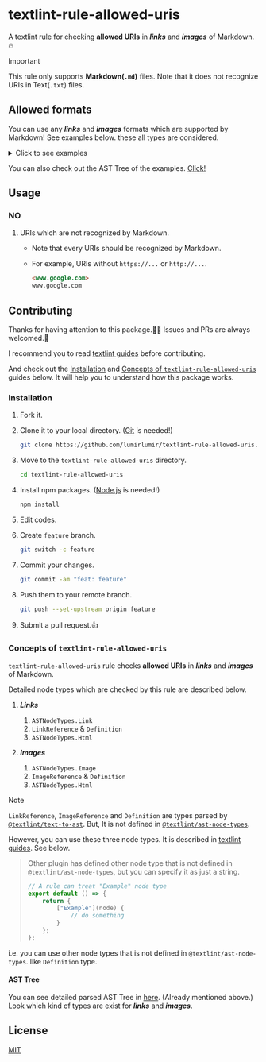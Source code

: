 # textlint-rule-allowed-uris

A textlint rule for checking **allowed URIs** in ***links*** and ***images*** of Markdown.🔥

> [!IMPORTANT]
>
> This rule only supports **Markdown(`.md`)** files. Note that it does not recognize URIs in Text(`.txt`) files.

## Allowed formats

You can use any ***links*** and ***images*** formats which are supported by Markdown! See examples below. these all types are considered.

<details>
<summary> Click to see examples</summary>

```markdown
## Links

<!-- markdown-autolink-raw -->

https://www.google.com

example@gmail.com

<!-- markdown-autolink-bracket -->

<https://www.google.com>

<example@gmail.com>

<!-- markdown-inline -->

[google](https://www.google.com "Hello Google")

[google]() <!-- empty link -->

[title](#heading) <!-- fragment -->

[README.md](README.md) <!-- relative path -->

<!-- markdown-reference-full -->

[google][link1]

[link1]: https://www.google.com "Hello Google"

<!-- markdown-reference-collapsed -->

[link2][]

[link2]: https://www.google.com "Hello Google"

<!-- markdown-reference-shortcut -->

[link3]

[link3]: https://www.google.com "Hello Google"

<!-- html -->

<a href="https://www.google.com">google</a>

## Images

<!-- markdown-inline -->

![example](https://upload.wikimedia.org/wikipedia/en/a/a9/Example.jpg "Example Image")

<!-- markdown-reference-full -->

![example][image1]

[image1]: https://upload.wikimedia.org/wikipedia/en/a/a9/Example.jpg "Example Image"

<!-- markdown-reference-collapsed -->

![image2][]

[image2]: https://upload.wikimedia.org/wikipedia/en/a/a9/Example.jpg "Example Image"

<!-- markdown-reference-shortcut -->

![image3]

[image3]: https://upload.wikimedia.org/wikipedia/en/a/a9/Example.jpg "Example Image"

<!-- html -->

<img src="https://upload.wikimedia.org/wikipedia/en/a/a9/Example.jpg">

## Image with link

[![example](https://upload.wikimedia.org/wikipedia/en/a/a9/Example.jpg "Example Image")](https://en.wikipedia.org/wiki/File:Example.jpg)

## Comment

[//]: # (This behaves like a comment)
[//]: # "This behaves like a comment"
[//]: # 'This behaves like a comment'
```

</details>

You can also check out the AST Tree of the examples. [Click!](https://textlint.github.io/astexplorer/#/snippet/woXCqHBhcnNlcklEwrh0ZXh0bGludDptxINrZG93bi10by1hc3TCqMSFdHTEkGdzwoHEisSMxI7EkMSSxJRyxJbEmMSaxJzEnsSgw4DCqHbEhnNpb27EqMSqxI3Ej8SRxJPElcSXxJnEm8SdxJ90wqYxNC4wLjTCqGZpbGVuYW1lwrBzb3VyY2UudW5kZcWUbmVkwqRjb8Wmw5oGUyMjIEzEkGtzCgo8IS0tIMSvxLHFh2F1xJzFgmstcmF3IMW-PsW6aMSkcHM6Ly93xpguZ29vZ8WWLsWtbcW6xIzFmXDFlkBnxJTFlcagb8aixbvFvcW_xoHFhsSaxoTGhsW3LWLGimNrZXTGjS3Gj8W7xpF0xpPGlcaXxpnGm8adxp_GoceBPMakbcamZcaoxqpsxqxtx43GsMaAxYXEsi3EkMWCZca_x4Fbx4nGnmVdKMeDx4XGlsaYd8aaxpzHpceWICJIZWxsbyBHx6_FliIpxbrHo8e7x6YoKSDFvMW-IGXHkHR5IMaHx6HHv8SlxI7IgiNoZWFkxKbIhMiGxb9mxorGqcWXxr7Gjse_UkVBRE1FLm1kx6fIpMimyKjIqmTImseZcse1YcSlxLkgxIJ0aMiPxq_Ih8ayx5zItWbEhsWXxaEtZnXHtsi-yIDHisemW8aHMV3Hv8mRXTogx6nGlMerx4jIgcexx7PHtce3x7nIgSLFusibx5rEsMazxonFp8mFbsmHxa3HtmHGk8WqyYzGhzJdW8mTCsmQxbfJtsmXyZnHhsesx67Jjsmex7THtse4x7rJjsmkyL_GscebxYfJg8msyYdzaG9ydGPGhcm0xbczybnJu25rypvJvsaSyZrHh8etx6THi8atx7LKhcmhyojHpcqKyabGkW1syL48YcmYyYM9Ism_yZvKpcmdxqEiPsqmZTwvYceBxbMgScSUZ2XFucqLyafGgsSax57EkMegyKIKIVvHj8eRx6fKui91xqZvyJcud2lracWayJhhLsqUZ8aXy6RpcMWqaWEvxZfLhMuEOS9FeMalxp9qcGfHssu6y7zHoMuJYcuLx73JpceZyYHKjsmryLXJrWXJiMmKyrLLlcuXy5nFlsm3y6bMhmXJkse_zJnLi8mSyqHHhMqjy57Ht8uhy6PLpcuny7LLqnLLrMyny6_Lscuzy7XLs2HLuMyCx5DLvcu_zIHLu8y3zITLimXKrsyKyo3EmsqPzI7Jrm_JsMmyZMi-y5fMnmXJtsm4zJ3Mvsm9yZjKoseGzKTLoGTLosuuzKnLqcury63Lpcuwy6jLtG7Ltsy0y7nMu8eRLsu-zIAizLbHkcuIzL7NgMmAzYLJqsmEzYXMkMqSypTKlsqYzJRbzY3Km82RzJrKoM2UzKLNlsufzKbNm8ywzKvMrcuuzaHLss2jzaXMtc2ozLjNrM2uxZbNsMyazbLFv8qwzJPHgMmly6bMgHPFoMq4y5zNl86IzKjOis2ezK7OjsyxzaTMs86SzIPNqsu_yr_FusuHzIXLiyDLo8i8yI3Ft8e_zJXOk8iCzqXOh82ZzK7NnM6LzZ_Mr82izLLLt82nzrHNq8y6zIPOmMyHKcubzZXGlsWXzZrNoM6pzKzPiC9GxZVlOs6WxaLNq8e-CsuHQ8atxZrEkce_xpbJliDFtChUaGlzIGJlaGHEuc-2xI_GvCDKtcahz6t0x75bz67Jl8W0Is-zz7XPt8-5z7vLjM68z7_Qgc-qyKDJpNCGL8-vxbQn0IvPts-4z7rPvNCRx6DQk23Qgyc})

## Usage

### NO

1. URIs which are not recognized by Markdown.
    - Note that every URIs should be recognized by Markdown.
    - For example, URIs without `https://...` or `http://...`.

        ```markdown
        <www.google.com>
        www.google.com
        ```

## Contributing

Thanks for having attention to this package.🙇‍♂️ Issues and PRs are always welcomed.🎉

I recommend you to read [textlint guides](https://textlint.github.io/) before contributing.

And check out the [Installation](#installation) and [Concepts of `textlint-rule-allowed-uris`](#concepts-of-textlint-rule-allowed-uris) guides below. It will help you to understand how this package works.

### Installation

1. Fork it.
1. Clone it to your local directory. ([Git](https://git-scm.com/downloads) is needed!)

    ```bash
    git clone https://github.com/lumirlumir/textlint-rule-allowed-uris.git
    ```

1. Move to the `textlint-rule-allowed-uris` directory.

    ```bash
    cd textlint-rule-allowed-uris
    ```

1. Install npm packages. ([Node.js](https://nodejs.org/en) is needed!)

    ```bash
    npm install
    ```

1. Edit codes.

1. Create `feature` branch.

    ```bash
    git switch -c feature
    ```

1. Commit your changes.

    ```bash
    git commit -am "feat: feature"
    ```

1. Push them to your remote branch.

    ```bash
    git push --set-upstream origin feature
    ```

1. Submit a pull request.👍

### Concepts of `textlint-rule-allowed-uris`

`textlint-rule-allowed-uris` rule checks **allowed URIs** in ***links*** and ***images*** of Markdown.

Detailed node types which are checked by this rule are described below.

1. ***Links***

    1. `ASTNodeTypes.Link`
    1. `LinkReference` & `Definition`
    1. `ASTNodeTypes.Html`

1. ***Images***

    1. `ASTNodeTypes.Image`
    1. `ImageReference` & `Definition`
    1. `ASTNodeTypes.Html`

> [!NOTE]
>
> `LinkReference`, `ImageReference` and `Definition` are types parsed by [`@textlint/text-to-ast`](https://github.com/textlint/textlint/tree/master/packages/@textlint/markdown-to-ast/). But, It is not defined in [`@textlint/ast-node-types`](https://github.com/textlint/textlint/tree/master/packages/%40textlint/ast-node-types).
>
> However, you can use these three node types. It is described in [textlint guides](https\://github.com/textlint/textlint/blob/master/docs/txtnode.md). See below.
>
>
> > Other plugin has defined other node type that is not defined in `@textlint/ast-node-types`, but you can specify it as just a string.
> >
> > ```js
> > // A rule can treat "Example" node type
> > export default () => {
> >     return {
> >         ["Example"](node) {
> >             // do something
> >         }
> >     };
> > };
> > ```
>
> i.e. you can use other node types that is not defined in `@textlint/ast-node-types`. like `Definition` type.

#### AST Tree

You can see detailed parsed AST Tree in [here](https://textlint.github.io/astexplorer/#/snippet/woXCqHBhcnNlcklEwrh0ZXh0bGludDptxINrZG93bi10by1hc3TCqMSFdHTEkGdzwoHEisSMxI7EkMSSxJRyxJbEmMSaxJzEnsSgw4DCqHbEhnNpb27EqMSqxI3Ej8SRxJPElcSXxJnEm8SdxJ90wqYxNC4wLjTCqGZpbGVuYW1lwrBzb3VyY2UudW5kZcWUbmVkwqRjb8Wmw5oGUyMjIEzEkGtzCgo8IS0tIMSvxLHFh2F1xJzFgmstcmF3IMW-PsW6aMSkcHM6Ly93xpguZ29vZ8WWLsWtbcW6xIzFmXDFlkBnxJTFlcagb8aixbvFvcW_xoHFhsSaxoTGhsW3LWLGimNrZXTGjS3Gj8W7xpF0xpPGlcaXxpnGm8adxp_GoceBPMakbcamZcaoxqpsxqxtx43GsMaAxYXEsi3EkMWCZca_x4Fbx4nGnmVdKMeDx4XGlsaYd8aaxpzHpceWICJIZWxsbyBHx6_FliIpxbrHo8e7x6YoKSDFvMW-IGXHkHR5IMaHx6HHv8SlxI7IgiNoZWFkxKbIhMiGxb9mxorGqcWXxr7Gjse_UkVBRE1FLm1kx6fIpMimyKjIqmTImseZcse1YcSlxLkgxIJ0aMiPxq_Ih8ayx5zItWbEhsWXxaEtZnXHtsi-yIDHisemW8aHMV3Hv8mRXTogx6nGlMerx4jIgcexx7PHtce3x7nIgSLFusibx5rEsMazxonFp8mFbsmHxa3HtmHGk8WqyYzGhzJdW8mTCsmQxbfJtsmXyZnHhsesx67Jjsmex7THtse4x7rJjsmkyL_GscebxYfJg8msyYdzaG9ydGPGhcm0xbczybnJu25rypvJvsaSyZrHh8etx6THi8atx7LKhcmhyojHpcqKyabGkW1syL48YcmYyYM9Ism_yZvKpcmdxqEiPsqmZTwvYceBxbMgScSUZ2XFucqLyafGgsSax57EkMegyKIKIVvHj8eRx6fKui91xqZvyJcud2lracWayJhhLsqUZ8aXy6RpcMWqaWEvxZfLhMuEOS9FeMalxp9qcGfHssu6y7zHoMuJYcuLx73JpceZyYHKjsmryLXJrWXJiMmKyrLLlcuXy5nFlsm3y6bMhmXJkse_zJnLi8mSyqHHhMqjy57Ht8uhy6PLpcuny7LLqnLLrMyny6_Lscuzy7XLs2HLuMyCx5DLvcu_zIHLu8y3zITLimXKrsyKyo3EmsqPzI7Jrm_JsMmyZMi-y5fMnmXJtsm4zJ3Mvsm9yZjKoseGzKTLoGTLosuuzKnLqcury63Lpcuwy6jLtG7Ltsy0y7nMu8eRLsu-zIAizLbHkcuIzL7NgMmAzYLJqsmEzYXMkMqSypTKlsqYzJRbzY3Km82RzJrKoM2UzKLNlsufzKbNm8ywzKvMrcuuzaHLss2jzaXMtc2ozLjNrM2uxZbNsMyazbLFv8qwzJPHgMmly6bMgHPFoMq4y5zNl86IzKjOis2ezK7OjsyxzaTMs86SzIPNqsu_yr_FusuHzIXLiyDLo8i8yI3Ft8e_zJXOk8iCzqXOh82ZzK7NnM6LzZ_Mr82izLLLt82nzrHNq8y6zIPOmMyHKcubzZXGlsWXzZrNoM6pzKzPiC9GxZVlOs6WxaLNq8e-CsuHQ8atxZrEkce_xpbJliDFtChUaGlzIGJlaGHEuc-2xI_GvCDKtcahz6t0x75bz67Jl8W0Is-zz7XPt8-5z7vLjM68z7_Qgc-qyKDJpNCGL8-vxbQn0IvPts-4z7rPvNCRx6DQk23Qgyc}). (Already mentioned above.) Look which kind of types are exist for ***links*** and ***images***.

## License

[MIT](/LICENSE)
